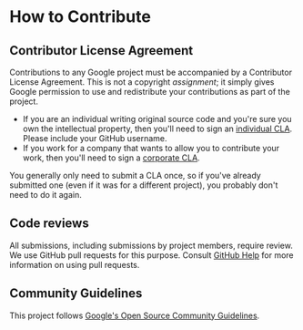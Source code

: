 How to Contribute
=================

## Contributor License Agreement ##

Contributions to any Google project must be accompanied by a Contributor
License Agreement. This is not a copyright _assignment_; it simply gives
Google permission to use and redistribute your contributions as part of the
project.

  - If you are an individual writing original source code and you're sure you
    own the intellectual property, then you'll need to sign an [individual
    CLA][]. Please include your GitHub username.
  - If you work for a company that wants to allow you to contribute your work,
    then you'll need to sign a [corporate CLA][].

You generally only need to submit a CLA once, so if you've already submitted
one (even if it was for a different project), you probably don't need to do it
again.

## Code reviews ##

All submissions, including submissions by project members, require review. We
use GitHub pull requests for this purpose. Consult [GitHub Help][] for more
information on using pull requests.

## Community Guidelines ##

This project follows [Google's Open Source Community Guidelines][].

[individual CLA]: https://cla.developers.google.com/about/google-individual
[corporate CLA]: https://developers.google.com/open-source/cla/corporate
[GitHub Help]: https://help.github.com/articles/about-pull-requests/
[Google's Open Source Community Guidelines]: https://opensource.google.com/conduct/
